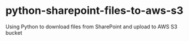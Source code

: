 # python-sharepoint-files-to-aws-s3
Using Python to download files from SharePoint and upload to AWS S3 bucket
